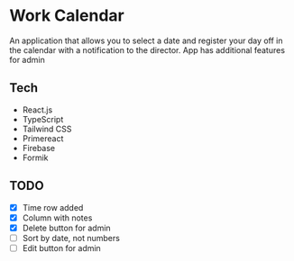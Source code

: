 # Work Calendar

An application that allows you to select a date and register your day off in the calendar with a notification to the director. App has additional features for admin

## Tech

- React.js
- TypeScript
- Tailwind CSS
- Primereact
- Firebase
- Formik

## TODO

- [x] Time row added
- [x] Column with notes
- [x] Delete button for admin
- [ ] Sort by date, not numbers
- [ ] Edit button for admin
